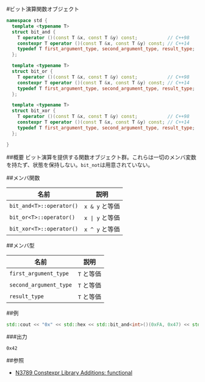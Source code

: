 #ビット演算関数オブジェクト
```cpp
namespace std {
  template <typename T>
  struct bit_and {
    T operator ()(const T &x, const T &y) const;           // C++98
    constexpr T operator ()(const T &x, const T &y) const; // C++14
    typedef T first_argument_type, second_argument_type, result_type;
  };

  template <typename T>
  struct bit_or {
    T operator ()(const T &x, const T &y) const;           // C++98
    constexpr T operator ()(const T &x, const T &y) const; // C++14
    typedef T first_argument_type, second_argument_type, result_type;
  };

  template <typename T>
  struct bit_xor {
    T operator ()(const T &x, const T &y) const;           // C++98
    constexpr T operator ()(const T &x, const T &y) const; // C++14
    typedef T first_argument_type, second_argument_type, result_type;
  };

}
```

##概要
ビット演算を提供する関数オブジェクト群。これらは一切のメンバ変数を持たず、状態を保持しない。`bit_not`は用意されていない。


##メンバ関数

| 名前 | 説明 |
|--------------------------|------------------------------|
| `bit_and<T>::operator()` | `x & y` と等価 |
| `bit_or<T>::operator()`  | <code>x &#x7C; y</code> と等価 |
| `bit_xor<T>::operator()` | `x ^ y` と等価 |


##メンバ型

| 名前 | 説明 |
|------------------------|----------------------------|
| `first_argument_type`  | `T` と等価 |
| `second_argument_type` | `T` と等価 |
| `result_type`          | `T` と等価 |


##例

```cpp
std::cout << "0x" << std::hex << std::bit_and<int>()(0xFA, 0x47) << std::endl;
```

###出力
```
0x42
```

##参照
- [N3789 Constexpr Library Additions: functional](http://www.open-std.org/jtc1/sc22/wg21/docs/papers/2013/n3789.htm)

